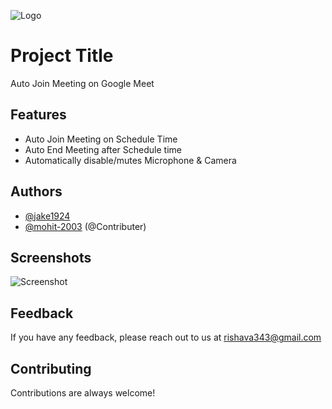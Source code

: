 
![Logo](images/get_started128.png)


# Project Title

Auto Join Meeting on Google Meet 


## Features

- Auto Join Meeting on Schedule Time
- Auto End Meeting after Schedule time
- Automatically disable/mutes Microphone & Camera


## Authors

- [@jake1924](https://github.com/Jake1924)
- [@mohit-2003](https://github.com/mohit-2003) (@Contributer)

## Screenshots

![Screenshot](images/get_started128.png)


## Feedback

If you have any feedback, please reach out to us at rishava343@gmail.com


## Contributing

Contributions are always welcome!

